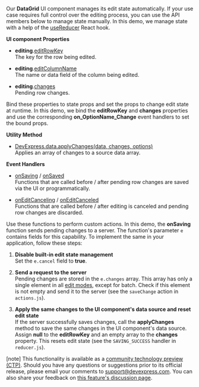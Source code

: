 Our **DataGrid** UI component manages its edit state automatically. If your use case requires full control over the editing process, you can use the API members below to manage state manually. In this demo, we manage state with a help of the <a href="https://reactjs.org/docs/hooks-reference.html#usereducer" target="_blank">useReducer</a> React hook.

**UI component Properties**

- **editing**.[editRowKey](/Documentation/ApiReference/UI_Components/dxDataGrid/Configuration/editing/#editRowKey)        
The key for the row being edited.

- **editing**.[editColumnName](/Documentation/ApiReference/UI_Components/dxDataGrid/Configuration/editing/#editColumnName)        
The name or data field of the column being edited.

- **editing**.[changes](/Documentation/ApiReference/UI_Components/dxDataGrid/Configuration/editing/#changes)       
Pending row changes.

Bind these properties to state props and set the props to change edit state at runtime. In this demo, we bind the **editRowKey** and **changes** properties and use the corresponding **on_OptionName_Change** event handlers to set the bound props.

**Utility Method**

- [DevExpress.data.applyChanges(data, changes, options)](/Documentation/ApiReference/Data_Layer/Utils/#applyChangesdata_changes_options)      
Applies an array of changes to a source data array.

**Event Handlers**

- [onSaving](/Documentation/ApiReference/UI_Components/dxDataGrid/Configuration/#onSaving) / [onSaved](/Documentation/ApiReference/UI_Components/dxDataGrid/Configuration/#onSaved)        
Functions that are called before / after pending row changes are saved via the UI or programmatically.

- [onEditCanceling](/Documentation/ApiReference/UI_Components/dxDataGrid/Configuration/#onEditCanceling) / [onEditCanceled](/Documentation/ApiReference/UI_Components/dxDataGrid/Configuration/#onEditCanceled)      
Functions that are called before / after editing is canceled and pending row changes are discarded.

Use these functions to perform custom actions. In this demo, the **onSaving** function sends pending changes to a server. The function's parameter `e` contains fields for this capability. To implement the same in your application, follow these steps:

1. **Disable built-in edit state management**       
Set the `e.cancel` field to **true**.

1. **Send a request to the server**      
Pending changes are stored in the `e.changes` array. This array has only a single element in all [edit modes](/Documentation/ApiReference/UI_Components/dxDataGrid/Configuration/editing/#mode), except for batch. Check if this element is not empty and send it to the server (see the `saveChange` action in `actions.js`).

1. **Apply the same changes to the UI component's data source and reset edit state**       
If the server successfully saves changes, call the **applyChanges** method to save the same changes in the UI component's data source. Assign **null** to the **editRowKey** and an empty array to the **changes** property. This resets edit state (see the `SAVING_SUCCESS` handler in `reducer.js`).

[note] This functionality is available as a <a href="https://www.devexpress.com/aboutus/pre-release.xml" target="_blank">community technology preview (CTP)</a>. Should you have any questions or suggestions prior to its official release, please email your comments to <a href="mailto:support@devexpress.com">support@devexpress.com</a>. You can also share your feedback on <a href="https://github.com/DevExpress/DevExtreme/issues/13636" target="_blank">this feature's discussion page</a>.